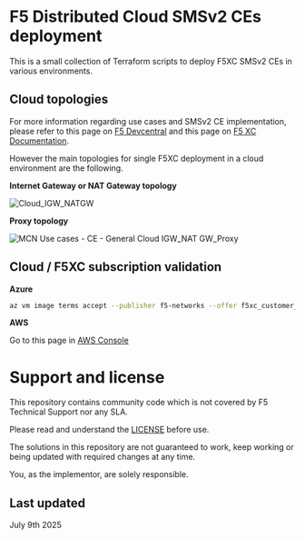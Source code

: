 # F5 Distributed Cloud SMSv2 CEs deployment

This is a small collection of Terraform scripts to deploy F5XC SMSv2 CEs in various environments.

## Cloud topologies

For more information regarding use cases and SMSv2 CE implementation, please refer to this page on [F5 Devcentral]() and this page on [F5 XC Documentation](https://docs.cloud.f5.com/docs-v2/multi-cloud-network-connect/how-to/site-management/create-secure-mesh-site-v2).

However the main topologies for single F5XC deployment in a cloud environment are the following.

**Internet Gateway or NAT Gateway topology**

![Cloud_IGW_NATGW](https://github.com/user-attachments/assets/52a7231f-bcda-43f2-a00f-fedb34dd6b4d)

**Proxy topology**

![MCN Use cases - CE - General Cloud IGW_NAT GW_Proxy](https://github.com/user-attachments/assets/3121a6a8-8378-4bc0-a1a5-f4a22e500f85)

## Cloud / F5XC subscription validation

**Azure**

```sh
az vm image terms accept --publisher f5-networks --offer f5xc_customer_edge --plan f5xccebyol
```

**AWS**

Go to this page in [AWS Console](https://aws.amazon.com/marketplace/search/results?searchTerms=F5+Distributed+Cloud+BYOL)

# Support and license

This repository contains community code which is not covered by F5 Technical Support nor any SLA.

Please read and understand the [LICENSE](COPYING) before use. 

The solutions in this repository are not guaranteed to work, keep working or being updated with required changes at any time.

You, as the implementor, are solely responsible.


## Last updated
July 9th 2025